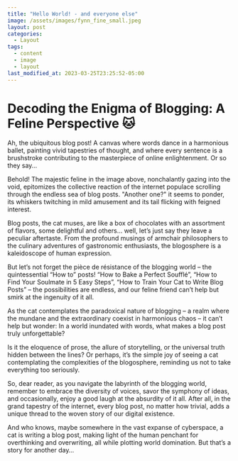 ```yaml
---
title: "Hello World! - and everyone else"
image: /assets/images/fynn_fine_small.jpeg
layout: post
categories:
  - Layout
tags:
  - content
  - image
  - layout
last_modified_at: 2023-03-25T23:25:52-05:00
---
```


# Decoding the Enigma of Blogging: A Feline Perspective 🐱

Ah, the ubiquitous blog post! A canvas where words dance in a harmonious ballet, painting vivid tapestries of thought, and where every sentence is a brushstroke contributing to the masterpiece of online enlightenment. Or so they say…



Behold! The majestic feline in the image above, nonchalantly gazing into the void, epitomizes the collective reaction of the internet populace scrolling through the endless sea of blog posts. "Another one?" it seems to ponder, its whiskers twitching in mild amusement and its tail flicking with feigned interest.

Blog posts, the cat muses, are like a box of chocolates with an assortment of flavors, some delightful and others… well, let’s just say they leave a peculiar aftertaste. From the profound musings of armchair philosophers to the culinary adventures of gastronomic enthusiasts, the blogosphere is a kaleidoscope of human expression.

But let’s not forget the pièce de résistance of the blogging world – the quintessential “How to” posts! “How to Bake a Perfect Soufflé”, “How to Find Your Soulmate in 5 Easy Steps”, “How to Train Your Cat to Write Blog Posts” – the possibilities are endless, and our feline friend can’t help but smirk at the ingenuity of it all.

As the cat contemplates the paradoxical nature of blogging – a realm where the mundane and the extraordinary coexist in harmonious chaos – it can’t help but wonder: In a world inundated with words, what makes a blog post truly unforgettable?

Is it the eloquence of prose, the allure of storytelling, or the universal truth hidden between the lines? Or perhaps, it’s the simple joy of seeing a cat contemplating the complexities of the blogosphere, reminding us not to take everything too seriously.

So, dear reader, as you navigate the labyrinth of the blogging world, remember to embrace the diversity of voices, savor the symphony of ideas, and occasionally, enjoy a good laugh at the absurdity of it all. After all, in the grand tapestry of the internet, every blog post, no matter how trivial, adds a unique thread to the woven story of our digital existence.

And who knows, maybe somewhere in the vast expanse of cyberspace, a cat is writing a blog post, making light of the human penchant for overthinking and overwriting, all while plotting world domination. But that’s a story for another day…